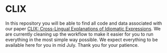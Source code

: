 # CLIX

In this repository you will be able to find all code and data associated with our paper [CLIX: Cross-Lingual Explanations of Idiomatic Expressions](https://arxiv.org/abs/2501.03191). We are currently cleaning up the workflow to make it easier for you to run everything in the most simple way possible. We expect everything to be available here for you in mid July. Thank you for your patience.
